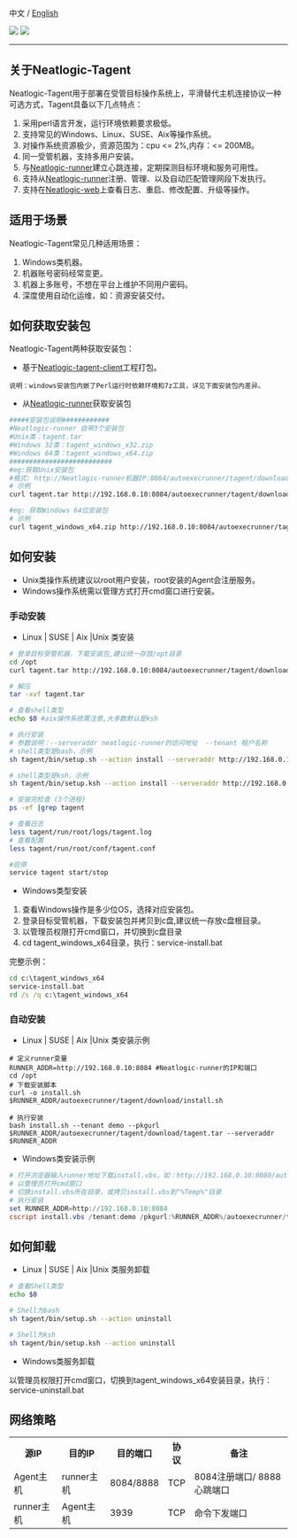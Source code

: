 中文 / [English](README.en.md)
<p align="left">
    <a href="https://opensource.org/licenses/Apache-2.0" alt="License">
        <img src="https://img.shields.io/badge/License-Apache%202.0-blue.svg" /></a>
<a target="_blank" href="https://join.slack.com/t/neatlogichome/shared_invite/zt-1w037axf8-r_i2y4pPQ1Z8FxOkAbb64w">
<img src="https://img.shields.io/badge/Slack-Neatlogic-orange" /></a>
</p>

---

## 关于Neatlogic-Tagent
Neatlogic-Tagent用于部署在受管目标操作系统上，平滑替代主机连接协议一种可选方式，Tagent具备以下几点特点：
<ol>
<li>采用perl语言开发，运行环境依赖要求极低。</li>
<li>支持常见的Windows、Linux、SUSE、Aix等操作系统。</li>
<li>对操作系统资源极少，资源范围为：cpu <= 2%,内存：<= 200MB。</li>
<li>同一受管机器，支持多用户安装。</li>
<li>与<a href="../../../neatlogic-runner">Neatlogic-runner</a>建立心跳连接，定期探测目标环境和服务可用性。</li>
<li>支持从<a href="../../../neatlogic-runner">Neatlogic-runner</a>注册、管理、以及自动匹配管理网段下发执行。</li>
<li>支持在<a href="../../../neatlogic-web">Neatlogic-web</a>上查看日志、重启、修改配置、升级等操作。</li>
</ol>

## 适用于场景 
Neatlogic-Tagent常见几种适用场景：
<ol>
<li>Windows类机器。</li>
<li>机器账号密码经常变更。</li>
<li>机器上多账号，不想在平台上维护不同用户密码。</li>
<li>深度使用自动化运维，如：资源安装交付。</li>
</ol>

## 如何获取安装包 
Neatlogic-Tagent两种获取安装包：
* 基于<a href="../../../neatlogic-tagent-client">Neatlogic-tagent-client</a>工程打包。
```
说明：windows安装包内嵌了Perl运行时依赖环境和7z工具，详见下面安装包内差异。
```

* 从<a href="../../../neatlogic-runner">Neatlogic-runner</a>获取安装包
```bash
#####安装包说明############
#Neatlogic-runner 自带3个安装包
#Unix类：tagent.tar
#Windows 32类：tagent_windows_x32.zip
#Windows 64类：tagent_windows_x64.zip
##########################
#eg:获取Unix安装包
#格式: http://Neatlogic-runner机器IP:8084/autoexecrunner/tagent/download/tagent.tar
# 示例
curl tagent.tar http://192.168.0.10:8084/autoexecrunner/tagent/download/tagent.tar

#eg: 获取Windows 64位安装包
# 示例
curl tagent_windows_x64.zip http://192.168.0.10:8084/autoexecrunner/tagent/download/tagent_windows_x64.zip
```

## 如何安装 
* Unix类操作系统建议以root用户安装，root安装的Agent会注册服务。
* Windows操作系统需以管理方式打开cmd窗口进行安装。
### 手动安装

* Linux | SUSE | Aix |Unix 类安装 
```bash 
# 登录目标受管机器，下载安装包,建议统一存放/opt目录
cd /opt
curl tagent.tar http://192.168.0.10:8084/autoexecrunner/tagent/download/tagent.tar

# 解压
tar -xvf tagent.tar

# 查看shell类型
echo $0 #aix操作系统需注意,大多数默认是ksh

# 执行安装
# 参数说明：--serveraddr neatlogic-runner的访问地址  --tenant 租户名称
# shell类型是bash，示例
sh tagent/bin/setup.sh --action install --serveraddr http://192.168.0.10:8084  --tenant demo

# shell类型是ksh，示例
sh tagent/bin/setup.ksh --action install --serveraddr http://192.168.0.10:8084  --tenant demo

# 安装完检查 (3个进程)
ps -ef |grep tagent 

# 查看日志
less tagent/run/root/logs/tagent.log 
# 查看配置 
less tagent/run/root/conf/tagent.conf

#启停
service tagent start/stop 
```

* Windows类型安装
<ol>
<li>查看Windows操作是多少位OS，选择对应安装包。</li>
<li>登录目标受管机器，下载安装包并拷贝到c盘,建议统一存放c盘根目录。</li>
<li>以管理员权限打开cmd窗口，并切换到c盘目录</li>
<li>cd tagent_windows_x64目录，执行：service-install.bat</li>
</ol>

完整示例：
```bat
cd c:\tagent_windows_x64
service-install.bat
rd /s /q c:\tagent_windows_x64
```

### 自动安装

* Linux | SUSE | Aix |Unix 类安装示例

```shell
# 定义runner变量
RUNNER_ADDR=http://192.168.0.10:8084 #Neatlogic-runner的IP和端口
cd /opt
# 下载安装脚本
curl -o install.sh $RUNNER_ADDR/autoexecrunner/tagent/download/install.sh

# 执行安装
bash install.sh --tenant demo --pkgurl $RUNNER_ADDR/autoexecrunner/tagent/download/tagent.tar --serveraddr $RUNNER_ADDR
```

* Windows类安装示例
```powershell
# 打开浏览器输入runner地址下载install.vbs，如：http://192.168.0.10:8080/autoexecrunner/tagent/download/install.vbs
# 以管理员打开cmd窗口
# 切换install.vbs所在目录，或拷贝install.vbs到"%Temp%"目录
# 执行安装
set RUNNER_ADDR=http://192.168.0.10:8084
cscript install.vbs /tenant:demo /pkgurl:%RUNNER_ADDR%/autoexecrunner/tagent/download/tagent_windows_x64.tar /serveraddr:%RUNNER_ADDR% 
```

## 如何卸载
* Linux | SUSE | Aix |Unix 类服务卸载
```bash
# 查看Shell类型
echo $0

# Shell为bash
sh tagent/bin/setup.sh --action uninstall

# Shell为ksh
sh tagent/bin/setup.ksh --action uninstall

```

* Windows类服务卸载

以管理员权限打开cmd窗口，切换到tagent_windows_x64安装目录，执行：service-uninstall.bat</li>


## 网络策略
<table>
    <tr>
        <th>源IP</th>
        <th>目的IP</th>
        <th>目的端口</th>
        <th>协议</th>
        <th>备注</th>
    </tr>
    <tr>
        <td>Agent主机</td>
        <td>runner主机</td>
        <td>8084/8888</td>
        <td>TCP</td>
        <td>
            8084注册端口/
            8888心跳端口
        </td>
    </tr>
    <tr>
        <td>runner主机</td>
        <td>Agent主机</td>
        <td>3939</td>
        <td>TCP</td>
        <td>命令下发端口</td>
    </tr>
</table>
